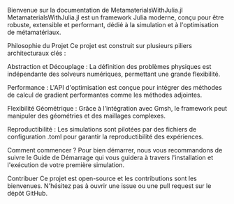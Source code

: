 Bienvenue sur la documentation de MetamaterialsWithJulia.jl
MetamaterialsWithJulia.jl est un framework Julia moderne, conçu pour être robuste, extensible et performant, dédié à la simulation et à l'optimisation de métamatériaux.

Philosophie du Projet
Ce projet est construit sur plusieurs piliers architecturaux clés :

Abstraction et Découplage : La définition des problèmes physiques est indépendante des solveurs numériques, permettant une grande flexibilité.

Performance : L'API d'optimisation est conçue pour intégrer des méthodes de calcul de gradient performantes comme les méthodes adjointes.

Flexibilité Géométrique : Grâce à l'intégration avec Gmsh, le framework peut manipuler des géométries et des maillages complexes.

Reproductibilité : Les simulations sont pilotées par des fichiers de configuration .toml pour garantir la reproductibilité des expériences.

Comment commencer ?
Pour bien démarrer, nous vous recommandons de suivre le Guide de Démarrage qui vous guidera à travers l'installation et l'exécution de votre première simulation.

Contribuer
Ce projet est open-source et les contributions sont les bienvenues. N'hésitez pas à ouvrir une issue ou une pull request sur le dépôt GitHub.